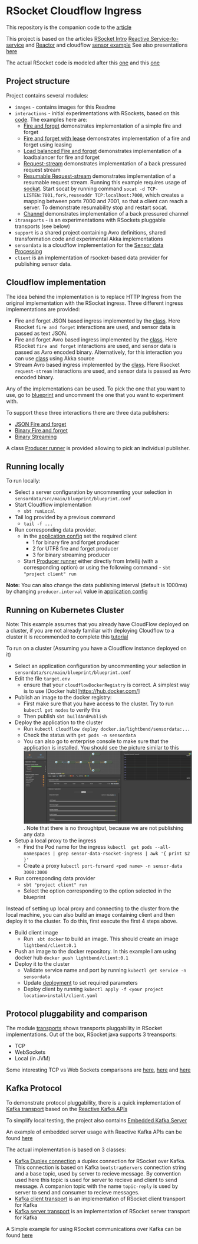 # RSocket Cloudflow Ingress

This repository is the companion code to the [article](https://www.lightbend.com/blog/implementing-rsocket-ingress-in-cloudflow-part-1-getting-started)

This project is based on the articles [RSocket Intro](https://www.baeldung.com/rsocket)
[Reactive Service-to-service](https://dzone.com/articles/reactive-service-to-service-communication-with-rso-1)
and [Reactor](https://www.baeldung.com/reactor-core) and cloudflow [sensor example](https://github.com/lightbend/cloudflow/tree/master/examples/snippets/modules/ROOT/examples/sensor-data-scala)
See also presentations [here](https://www.youtube.com/watch?v=QJ3xw0MF-3U&list=PLQ4mEUUwQwBoGe4UX5mVbsNkt7DPk03Dl)

The actual RSocket code is modeled after this [one](https://github.com/b3rnoulli/rsocket-examples) and this [one](https://github.com/rsocket/rsocket-java/tree/develop/rsocket-examples/src/main/java/io/rsocket/examples/transport/tcp)


## Project structure
Project contains several modules:
* `images` - contains images for this Readme
* `interactions` - initial experimentations with RSockets, based on this [code](https://github.com/b3rnoulli/rsocket-examples).
The examples here are:
    * [Fire and forget](interactions/src/main/scala/com/lightbend/rsocket/examples/FireAndForgetClient.scala) 
    demonstrates implementation of a simple fire and forget
    * [Fire and forget with lease](interactions/src/main/scala/com/lightbend/rsocket/examples/FireAndForgetWithLeaseClient.scala) 
    demonstrates implementation of a fire and forget using leasing
    * [Load balanced Fire and forget](interactions/src/main/scala/com/lightbend/rsocket/examples/Multiserver.scala) 
    demonstrates implementation of a loadbalancer for fire and forget
    * [Request-stream](interactions/src/main/scala/com/lightbend/rsocket/examples/StreamingClient.scala) 
    demonstrates implementation of a back pressured request stream
    * [Resumable Request-stream](interactions/src/main/scala/com/lightbend/rsocket/examples/ResumableStreamingClient.scala) 
    demonstrates implementation of a resumable request stream. Running this example requires usage of [sockat](https://medium.com/@copyconstruct/socat-29453e9fc8a6).
    Start socat by running command `socat -d TCP-LISTEN:7001,fork,reuseaddr TCP:localhost:7000`, which creates a mapping between ports 7000 and 7001, so that a client
    can reach a server. To demonstrate resumability stop and restart socat.
    * [Channel](interactions/src/main/scala/com/lightbend/rsocket/examples/ChannelEchoClient.scala) 
    demonstrates implementation of a back pressured channel
* `itransports` - is an experimentations with RSockets pluggable transports (see below)
* `support` is a shared project containing Avro definitions, shared transformation code and experimental Akka implementations
* `sensordata` is a cloudflow implementation for the [Sensor data Processing](https://cloudflow.io/docs/current/get-started/hello-world-example.html)
* `client` is an implementation of rsocket-based data provider for publishing sensor data.

## Cloudflow implementation

The idea behind the implementation is to replace HTTP Ingress from the original implementation with the RSocket ingress.
Three different ingress implementations are provided:
* Fire and forget JSON based ingress implemented by the [class](sensordata/src/main/scala/com/lightbend/sensordata/rsocket/ingress/UTF8FireAndForget.scala).
Here Rsocket `fire and forget` interactions are used, and sensor data is passed as text JSON.
* Fire and forget Avro based ingress implemented by the [class](sensordata/src/main/scala/com/lightbend/sensordata/rsocket/ingress/BinaryFireAndForget.scala).
Here RSocket `fire and forget` interactions are used, and sensor data is passed as Avro encoded binary. Alternatively, for this interaction
you can use [class](sensordata/src/main/scala/com/lightbend/sensordata/rsocket/ingress/RSocketIngressSource.scala) using Akka source
* Stream Avro based ingress implemented by the [class](sensordata/src/main/scala/com/lightbend/sensordata/rsocket/ingress/BinaryRequestStream.scala).
Here Rsocket `request-stream` interactions are used, and sensor data is passed as Avro encoded binary. 

Any of the implementations can be used. To pick the one that you want to use, go to [blueprint](sensordata/src/main/blueprint/blueprint.conf)
and uncomment the one that you want to experiment with.

To support these three interactions there are three data publishers:
* [JSON Fire and forget](client/src/main/scala/com/lightbend/sensordata/producer/rsocket/UTF8FireAndForget.scala)
* [Binary Fire and forget](client/src/main/scala/com/lightbend/sensordata/producer/rsocket/BinaryFireAndForget.scala)
* [Binary Streaming](client/src/main/scala/com/lightbend/sensordata/producer/rsocket/BinaryRequestStream.scala)

A class [Producer runner](client/src/main/scala/com/lightbend/sensordata/producer/rsocket/ProducerRunner.scala) is provided allowing to 
pick an individual publisher.

## Running locally

To run locally:
* Select a server configuration by uncommenting your selection in `sensordata/src/main/blueprint/blueprint.conf`
* Start Cloudflow implementation
  * `sbt runLocal`
* Tail log provided by a previous command
    * `tail -f ...`
* Run corresponding data provider.
    * in the [application config](client/src/main/resources/application.conf) set the required client
        * 1 for binary fire and forget producer
        * 2 for UTF8 fire and forget producer
        * 3 for binary streaming producer
    * Start [Producer runner](client/src/main/scala/com/lightbend/sensordata/producer/rsocket/ProducerRunner.scala) 
either directly from Intellij (with a corresponding option) or using the following command - `sbt "project client" run`

**Note:** You can also change the data publishing interval (default is 1000ms) by changing `producer.interval` value in [application config](client/src/main/resources/application.conf)

## Running on Kubernetes Cluster
Note: This example assumes that you already have CloudFlow deployed on a cluster, if you are not already familiar with 
deploying Cloudflow to a cluster it is recommended to complete this 
[tutorial](https://cloudflow.io/docs/current/get-started/index.html)


To run on a cluster (Assuming you have a Cloudflow instance deployed on it)
* Select an application configuration by uncommenting your selection in `sensordata/src/main/blueprint/blueprint.conf`
* Edit the file `target.env`
  * ensure that your `cloudflowDockerRegistry` is correct. A simplest way is to use (Docker hub)[https://hub.docker.com/]
* Publish an image to the docker registry:
  * First make sure that you have access to the cluster. Try to run `kubectl get nodes` to verify this 
  * Then publish `sbt buildAndPublish`
* Deploy the application to the cluster
  * Run  `kubectl cloudflow deploy docker.io/lightbend/sensordata:...`
  * Check the status with `get pods -n sensordata`
  * You can also go to enterprise console to make sure that the application is installed. You should see
  the picture similar to this ![Console](images/cloudflow.png). Note that there is no throughtput, because we are not publishing any data 
* Setup a local proxy to the ingress
  * Find the Pod name for the ingress `kubectl  get pods --all-namespaces | grep sensor-data-rsocket-ingress | awk '{ print $2 }'`
  * Create a proxy `kubectl port-forward <pod name> -n sensor-data 3000:3000`
* Run corresponding data provider
  * `sbt "project client" run`
  * Select the option corresponding to the option selected in the blueprint
  
Instead of setting up local proxy and connecting to the cluster from the local machine, you can also build
an image containing client and then deploy it to the cluster.
To do this, first execute the first 4 steps above.  
* Build client image
    * Run ` sbt docker` to build an image. This should create an image `lightbend/client:0.1`
* Push an image to the docker repository. In this example I am using docker hub `docker push lightbend/client:0.1`
* Deploy it to the cluster 
    * Validate service name and port by running `kubectl get service -n sensordata`
    * Update [deployment](install/client.yaml) to set required parameters
    * Deploy client by running `kubectl apply -f <your project location>install/client.yaml`
    
## Protocol pluggability and comparison
The module [transports](/transports) shows transports pluggability in RSocket implementations.
Out of the box, RSocket java supports 3 treansports:
* TCP
* WebSockets
* Local (in JVM)  

Some interesting TCP vs Web Sockets comparisons are [here](https://medium.com/kifi-engineering/websockets-vs-regular-sockets-b3b8e7ea0708),
[here](https://developerinsider.co/difference-between-http-and-http-2-0-websocket/) and
[here](https://stackoverflow.com/questions/2681267/what-is-the-fundamental-difference-between-websockets-and-pure-tcp)

## Kafka Protocol

To demonstrate protocol pluggability, there is a quick implementation of [Kafka transport](transports/src/main/java/com/lightbend/rsocket/transport/kafka) based 
on the [Reactive Kafka APIs](https://projectreactor.io/docs/kafka/release/reference/)

To simplify local testing, the project also contains [Embedded Kafka Server](transports/src/main/java/com/lightbend/rsocket/transport/kafka/embedded)

An example of embedded server usage with Reactive Kafka APIs can be found [here](transports/src/main/java/com/lightbend/rsocket/transport/kafka/example)

The actual implementation is based on 3 classes:
* [Kafka Duplex connection](transports/src/main/java/com/lightbend/rsocket/transport/kafka/KafkaDuplexConnection.java) a duplex connection for RSocket over Kafka. This connection is
based on Kafka `bootstrapServers` connection string and a base topic, used by server to recieve message.
By convention used here this topic is used for server to recieve and client to send message. A companion 
topic with the name `topic-reply` is used by server to send and consumer to recieve messages.
* [Kafka client transport](transports/src/main/java/com/lightbend/rsocket/transport/kafka/KafkaClientTransport.java)
is an implementation of RSocket client transport for Kafka
* [Kafka server transport](transports/src/main/java/com/lightbend/rsocket/transport/kafka/KafkaServerTransport.java)
is an implementation of RSocket server transport for Kafka

A Simple example for using RSocket communications over Kafka can be found [here](transports/src/main/scala/com/lightbend/rsocket/transport/RequestResponceKafka.scala)